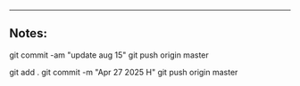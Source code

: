 ----

## Notes:

git commit -am "update aug 15"
git push origin master

git add .
git commit -m "Apr 27 2025 H"
git push origin master
